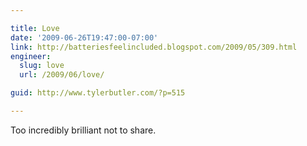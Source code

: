 ```yaml
---

title: Love
date: '2009-06-26T19:47:00-07:00'
link: http://batteriesfeelincluded.blogspot.com/2009/05/309.html
engineer:
  slug: love
  url: /2009/06/love/

guid: http://www.tylerbutler.com/?p=515

---
```


Too incredibly brilliant not to share.
